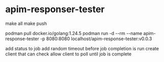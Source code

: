 # apim-responser-tester

make all
make push 

podman pull docker.io/golang:1.24.5
podman run -d --rm --name apim-response-tester -p 8080:8080 localhost/apim-response-tester:v0.0.3


add status to job
add random timeout before job completion is run 
create client that can check 
allow client to poll until job is complete

